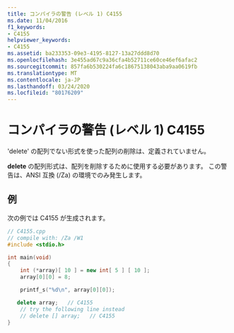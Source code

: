 ```yaml
---
title: コンパイラの警告 (レベル 1) C4155
ms.date: 11/04/2016
f1_keywords:
- C4155
helpviewer_keywords:
- C4155
ms.assetid: ba233353-09e3-4195-8127-13a27ddd8d70
ms.openlocfilehash: 3e455ad67c9a36cfa4b52711ce60ce46ef6afac2
ms.sourcegitcommit: 857fa6b530224fa6c18675138043aba9aa0619fb
ms.translationtype: MT
ms.contentlocale: ja-JP
ms.lasthandoff: 03/24/2020
ms.locfileid: "80176209"
---
```

# <a name="compiler-warning-level-1-c4155"></a>コンパイラの警告 (レベル 1) C4155

'delete' の配列でない形式を使った配列の削除は、定義されていません。

**delete** の配列形式は、配列を削除するために使用する必要があります。 この警告は、ANSI 互換 (/Za) の環境でのみ発生します。

## <a name="example"></a>例

次の例では C4155 が生成されます。

```cpp
// C4155.cpp
// compile with: /Za /W1
#include <stdio.h>

int main(void)
{
    int (*array)[ 10 ] = new int[ 5 ] [ 10 ];
    array[0][0] = 8;

    printf_s("%d\n", array[0][0]);

   delete array;   // C4155
    // try the following line instead
    // delete [] array;   // C4155
}
```
